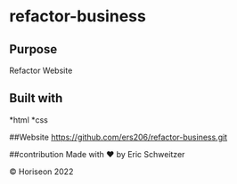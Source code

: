 # refactor-business

## Purpose

Refactor Website

## Built with
*html
*css


##Website
https://github.com/ers206/refactor-business.git

##contribution
Made with ❤️ by Eric Schweitzer 

&copy; Horiseon 2022

